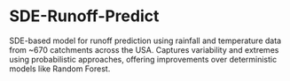# SDE-Runoff-Predict
SDE-based model for runoff prediction using rainfall and temperature data from ~670 catchments across the USA. Captures variability and extremes using probabilistic approaches, offering improvements over deterministic models like Random Forest.
